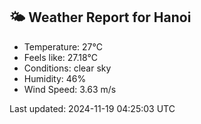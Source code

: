 <!-- WEATHER-START -->
## 🌤 Weather Report for Hanoi

- Temperature: 27°C
- Feels like: 27.18°C
- Conditions: clear sky
- Humidity: 46%
- Wind Speed: 3.63 m/s

Last updated: 2024-11-19 04:25:03 UTC
<!-- WEATHER-END -->
